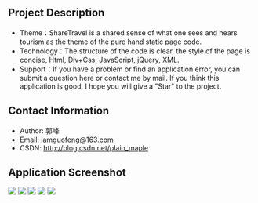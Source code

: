 Project Description
-------
* Theme：ShareTravel is a shared sense of what one sees and hears tourism as the theme of the pure hand static page code.
* Technology：The structure of the code is clear, the style of the page is concise, Html, Div+Css, JavaScript, jQuery, XML.
* Support：If you have a problem or find an application error, you can submit a question here or contact me by mail. If you think this application is good, I hope you will give a "Star" to the project.

Contact Information
-------
* Author: 郭峰
* Email: iamguofeng@163.com 
* CSDN: http://blog.csdn.net/plain_maple

Application Screenshot
-------

<img src="https://github.com/iamguofeng/TourFootprint/raw/master/截图/首页 (1).jpg"  />
<img src="https://github.com/iamguofeng/TourFootprint/raw/master/截图/首页 (2).png"  />
<img src="https://github.com/iamguofeng/TourFootprint/raw/master/截图/景廊.png"  />
<img src="https://github.com/iamguofeng/TourFootprint/raw/master/截图/感悟.png"  />
<img src="https://github.com/iamguofeng/TourFootprint/raw/master/截图/注册.png"  />
